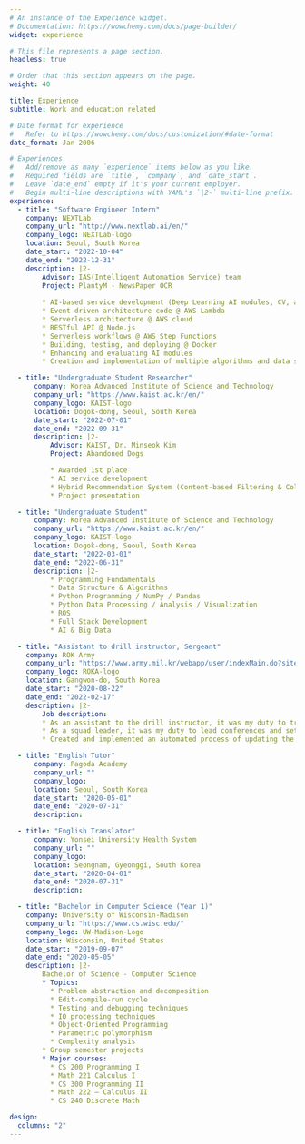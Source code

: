 ```yaml
---
# An instance of the Experience widget.
# Documentation: https://wowchemy.com/docs/page-builder/
widget: experience

# This file represents a page section.
headless: true

# Order that this section appears on the page.
weight: 40

title: Experience
subtitle: Work and education related

# Date format for experience
#   Refer to https://wowchemy.com/docs/customization/#date-format
date_format: Jan 2006

# Experiences.
#   Add/remove as many `experience` items below as you like.
#   Required fields are `title`, `company`, and `date_start`.
#   Leave `date_end` empty if it's your current employer.
#   Begin multi-line descriptions with YAML's `|2-` multi-line prefix.
experience:
  - title: "Software Engineer Intern"
    company: NEXTLab
    company_url: "http://www.nextlab.ai/en/"
    company_logo: NEXTLab-logo
    location: Seoul, South Korea
    date_start: "2022-10-04"
    date_end: "2022-12-31"
    description: |2-
        Advisor: IAS(Intelligent Automation Service) team
        Project: PlantyM - NewsPaper OCR
        
        * AI-based service development (Deep Learning AI modules, CV, and NLP)
        * Event driven architecture code @ AWS Lambda
        * Serverless architecture @ AWS cloud
        * RESTful API @ Node.js
        * Serverless workflows @ AWS Step Functions
        * Building, testing, and deploying @ Docker
        * Enhancing and evaluating AI modules
        * Creation and implementation of multiple algorithms and data structures

  - title: "Undergraduate Student Researcher"
      company: Korea Advanced Institute of Science and Technology
      company_url: "https://www.kaist.ac.kr/en/"
      company_logo: KAIST-logo
      location: Dogok-dong, Seoul, South Korea
      date_start: "2022-07-01"
      date_end: "2022-09-31"
      description: |2-
          Advisor: KAIST, Dr. Minseok Kim
          Project: Abandoned Dogs

          * Awarded 1st place
          * AI service development
          * Hybrid Recommendation System (Content-based Filtering & Collaborative Filtering)
          * Project presentation

  - title: "Undergraduate Student"
      company: Korea Advanced Institute of Science and Technology
      company_url: "https://www.kaist.ac.kr/en/"
      company_logo: KAIST-logo
      location: Dogok-dong, Seoul, South Korea
      date_start: "2022-03-01"
      date_end: "2022-06-31"
      description: |2-
          * Programming Fundamentals
          * Data Structure & Algorithms
          * Python Programming / NumPy / Pandas
          * Python Data Processing / Analysis / Visualization
          * ROS
          * Full Stack Development
          * AI & Big Data

  - title: "Assistant to drill instructor, Sergeant"
    company: ROK Army
    company_url: "https://www.army.mil.kr/webapp/user/indexMain.do?siteId=english"
    company_logo: ROKA-logo
    location: Gangwon-do, South Korea
    date_start: "2020-08-22"
    date_end: "2022-02-17"
    description: |2-
        Job description:
        * As an assistant to the drill instructor, it was my duty to train and teach trainees basic army knowledge and give basic army training.
        * As a squad leader, it was my duty to lead conferences and settle problems and complaints of my squad at our unit.
        * Created and implemented an automated process of updating the gun bulletin board.

  - title: "English Tutor"
      company: Pagoda Academy
      company_url: ""
      company_logo: 
      location: Seoul, South Korea
      date_start: "2020-05-01"
      date_end: "2020-07-31"
      description:

  - title: "English Translator"
      company: Yonsei University Health System
      company_url: ""
      company_logo: 
      location: Seongnam, Gyeonggi, South Korea
      date_start: "2020-04-01"
      date_end: "2020-07-31"
      description:

  - title: "Bachelor in Computer Science (Year 1)"
    company: University of Wisconsin-Madison
    company_url: "https://www.cs.wisc.edu/"
    company_logo: UW-Madison-Logo
    location: Wisconsin, United States
    date_start: "2019-09-07"
    date_end: "2020-05-05"
    description: |2-
        Bachelor of Science - Computer Science
        * Topics:
          * Problem abstraction and decomposition
          * Edit-compile-run cycle
          * Testing and debugging techniques
          * IO processing techniques
          * Object-Oriented Programming
          * Parametric polymorphism
          * Complexity analysis
        * Group semester projects
        * Major courses:
          * CS 200 Programming I
          * Math 221 Calculus I
          * CS 300 Programming II
          * Math 222 – Calculus II
          * CS 240 Discrete Math

design:
  columns: "2"
---
```

